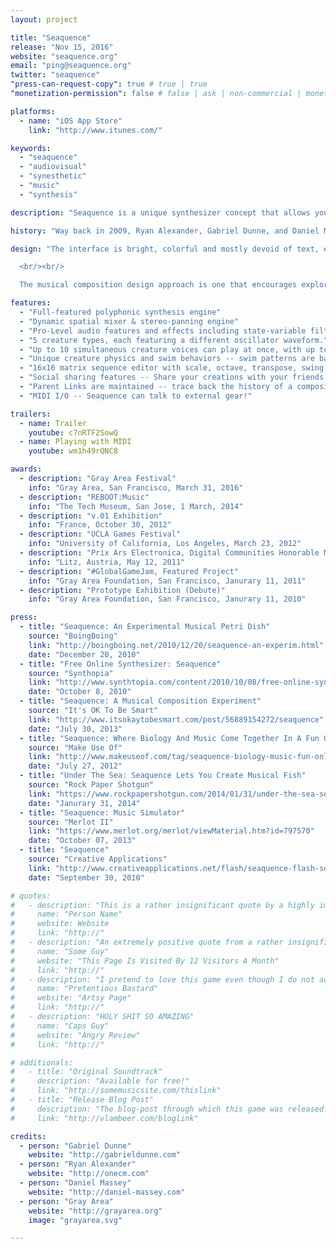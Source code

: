 ```yaml
---
layout: project

title: "Seaquence"
release: "Nov 15, 2016"
website: "seaquence.org"
email: "ping@seaquence.org"
twitter: "seaquence"
"press-can-request-copy": true # true | true
"monetization-permission": false # false | ask | non-commercial | monetize

platforms:
  - name: "iOS App Store"
    link: "http://www.itunes.com/"

keywords:
  - "seaquence"
  - "audiovisual"
  - "synesthetic"
  - "music"
  - "synthesis"

description: "Seaquence is a unique synthesizer concept that allows you to compose and explore dynamic musical soundscapes by layering collections of organic swimming musical creatures, each with their own voice that contributes to a spatialized composition. Only the closest creatures can be heard, resulting in a sonic experience that changes as you play and explore!"

history: "Way back in 2009, Ryan Alexander, Gabriel Dunne, and Daniel Massey participated in SF arts organization Gray Area’s first Artist Residency program. While in residence they created the original Seaquence web app (http://seaquence.org). The project came from ideas around social music, audio/visual connections and sensibilities, alternative forms of composition music and experimentation. Since it was launched in 2010, the original version of Seaquence has resulted in a vibrant community that has shared well over 200,000 compositions. The latest version of Seaquence is backwards compatible with classic sessions, allowing you to experience them with its brand new graphics and sound engine."

design: "The interface is bright, colorful and mostly devoid of text, encouraging exploration and an engaging interaction between audio and visual. A custom physics engine was developed which allows the creatures swimming motions to feel organic and playful. Each creature has a unique swimming movement that is derived from the notes in their individual sequencer tempo and pattern, represented by pulsing nodes in their antennae, and their tail is a graphical representation of their waveform.

  <br/><br/>

  The musical composition design approach is one that encourages exploration and education. By tying visual interface components to their synthesis counterparts, a composer who is unfamiliar with synthesizer or musical concepts are encouraged to experiment and create sounds freely. Creatures appear to swim under a microscope, both representing an exploration of the unseen and unknown, and a discovery of new sounds and tones. The online browser encourages users to browse what other people have made, and share their own creations. If a user starts a composition from an existing session, the family tree is maintained so you can always trace back up the tree to the parent session."

features:
  - "Full-featured polyphonic synthesis engine"
  - "Dynamic spatial mixer & stereo-panning engine"
  - "Pro-Level audio features and effects including state-variable filter, delay, and more!"
  - "5 creature types, each featuring a different oscillator waveform."
  - "Up to 10 simultaneous creature voices can play at once, with up to 5-note polyphony per voice"
  - "Unique creature physics and swim behaviors -- swim patterns are based on the creatures voice parameters!"
  - "16x16 matrix sequence editor with scale, octave, transpose, swing, envelopes, and more!"
  - "Social sharing features -- Share your creations with your friends!"
  - "Parent Links are maintained -- trace back the history of a composition!"
  - "MIDI I/O -- Seaquence can talk to external gear!"

trailers:
  - name: Trailer
    youtube: c7nRTF2SowQ
  - name: Playing with MIDI
    youtube: wm1h49rQNC8

awards:
  - description: "Gray Area Festival"
    info: "Gray Area, San Francisco, March 31, 2016"
  - description: "REBOOT:Music"
    info: "The Tech Museum, San Jose, 1 March, 2014"
  - description: "v.01 Exhibition"
    info: "France, October 30, 2012"
  - description: "UCLA Games Festival"
    info: "University of California, Los Angeles, March 23, 2012"
  - description: "Prix Ars Electronica, Digital Communities Honorable Mention"
    info: "Litz, Austria, May 12, 2011"
  - description: "#GlobalGameJam, Featured Project"
    info: "Gray Area Foundation, San Francisco, Janurary 11, 2011"
  - description: "Prototype Exhibition (Debute)"
    info: "Gray Area Foundation, San Francisco, Janurary 11, 2010"

press:
  - title: "Seaquence: An Experimental Musical Petri Dish"
    source: "BoingBoing"
    link: "http://boingboing.net/2010/12/20/seaquence-an-experim.html"
    date: "December 20, 2010"
  - title: "Free Online Synthesizer: Seaquence"
    source: "Synthopia"
    link: "http://www.synthtopia.com/content/2010/10/08/free-online-synthesizer-seaquence/"
    date: "October 8, 2010"
  - title: "Seaquence: A Musical Composition Experiment"
    source: "It's OK To Be Smart"
    link: "http://www.itsokaytobesmart.com/post/56889154272/seaquence"
    date: "July 30, 2013"
  - title: "Seaquence: Where Biology And Music Come Together In A Fun Online Simulation"
    source: "Make Use Of"
    link: "http://www.makeuseof.com/tag/seaquence-biology-music-fun-online-simulation/"
    date: "July 27, 2012"
  - title: "Under The Sea: Seaquence Lets You Create Musical Fish"
    source: "Rock Paper Shotgun"
    link: "https://www.rockpapershotgun.com/2014/01/31/under-the-sea-seaquence-lets-you-create-musical-fish/"
    date: "Janurary 31, 2014"
  - title: "Seaquence: Music Simulator"
    source: "Merlot II"
    link: "https://www.merlot.org/merlot/viewMaterial.htm?id=797570"
    date: "October 07, 2013"
  - title: "Seaquence"
    source: "Creative Applications"
    link: "http://www.creativeapplications.net/flash/seaquence-flash-sound/"
    date: "September 30, 2010"

# quotes:
#   - description: "This is a rather insignificant quote by a highly important person."
#     name: "Person Name"
#     website: Website
#     link: "http://"
#   - description: "An extremely positive quote from a rather insignificant person. Also great."
#     name: "Some Guy"
#     website: "This Page Is Visited By 12 Visitors A Month"
#     link: "http://"
#   - description: "I pretend to love this game even though I do not actually understand it."
#     name: "Pretentious Bastard"
#     website: "Artsy Page"
#     link: "http://"
#   - description: "HOLY SHIT SO AMAZING"
#     name: "Caps Guy"
#     website: "Angry Review"
#     link: "http://"

# additionals:
#   - title: "Original Soundtrack"
#     description: "Available for free!"
#     link: "http://somemusicsite.com/thislink"
#   - title: "Release Blog Post"
#     description: "The blog-post through which this game was released."
#     link: "http://vlambeer.com/bloglink"

credits:
  - person: "Gabriel Dunne"
    website: "http://gabrieldunne.com"
  - person: "Ryan Alexander"
    website: "http://onecm.com"
  - person: "Daniel Massey"
    website: "http://daniel-massey.com"
  - person: "Gray Area"
    website: "http://grayarea.org"
    image: "grayarea.svg"

---
```

